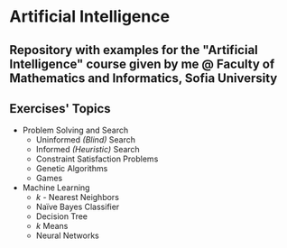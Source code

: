 # Artificial Intelligence 
## Repository with examples for the "Artificial Intelligence" course given by me @ Faculty of Mathematics and Informatics, Sofia University

## Exercises' Topics

- Problem Solving and Search
    - Uninformed _(Blind)_ Search
    - Informed _(Heuristic)_ Search
    - Constraint Satisfaction Problems
    - Genetic Algorithms
    - Games
- Machine Learning
    - _k_ - Nearest Neighbors
    - Naïve Bayes Classifier
    - Decision Tree
    - _k_ Means
    - Neural Networks